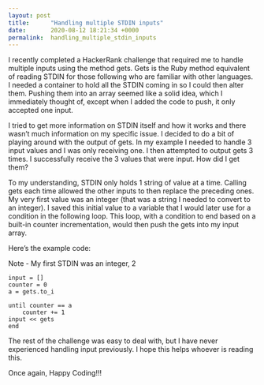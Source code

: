 ```yaml
---
layout: post
title:      "Handling multiple STDIN inputs"
date:       2020-08-12 18:21:34 +0000
permalink:  handling_multiple_stdin_inputs
---
```



I recently completed a HackerRank challenge that required me to handle multiple inputs using the method gets. Gets is the Ruby method equivalent of reading STDIN for those following who are familiar with other languages. I needed a container to hold all the STDIN coming in so I could then alter them. Pushing them into an array seemed like a solid idea, which I immediately thought of, except when I added the code to push, it only accepted one input.

I tried to get more information on STDIN itself and how it works and there wasn’t much information on my specific issue. I decided to do a bit of playing around with the output of gets. In my example I needed to handle 3 input values and I was only receiving one. I then attempted to output gets 3 times. I successfully receive the 3 values that were input. How did I get them?

To my understanding, STDIN only holds 1 string of value at a time. Calling gets each time allowed the other inputs to then replace the preceding ones. My very first value was an integer (that was a string I needed to convert to an integer). I saved this initial value to a variable that I would later use for a condition in the following loop. This loop, with a condition to end based on a built-in counter incrementation, would then push the gets into my input array.

Here’s the example code:

Note - My first STDIN was an integer, 2


```
input = []
counter = 0
a = gets.to_i

until counter == a
    counter += 1
input << gets
end
```


The rest of the challenge was easy to deal with, but I have never experienced handling input previously. I hope this helps whoever is reading this.

Once again, Happy Coding!!!

